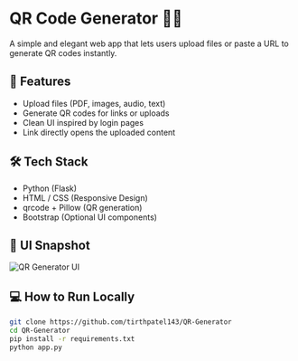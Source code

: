 # QR Code Generator 🔗📱

A simple and elegant web app that lets users upload files or paste a URL to generate QR codes instantly.

## 🚀 Features

- Upload files (PDF, images, audio, text)
- Generate QR codes for links or uploads
- Clean UI inspired by login pages
- Link directly opens the uploaded content

## 🛠 Tech Stack

- Python (Flask)
- HTML / CSS (Responsive Design)
- qrcode + Pillow (QR generation)
- Bootstrap (Optional UI components)

## 📸 UI Snapshot

![QR Generator UI](https://raw.githubusercontent.com/tirthpatel143/QR-Generator/main/path-to-your-screenshot.png)

## 💻 How to Run Locally

```bash
git clone https://github.com/tirthpatel143/QR-Generator
cd QR-Generator
pip install -r requirements.txt
python app.py

